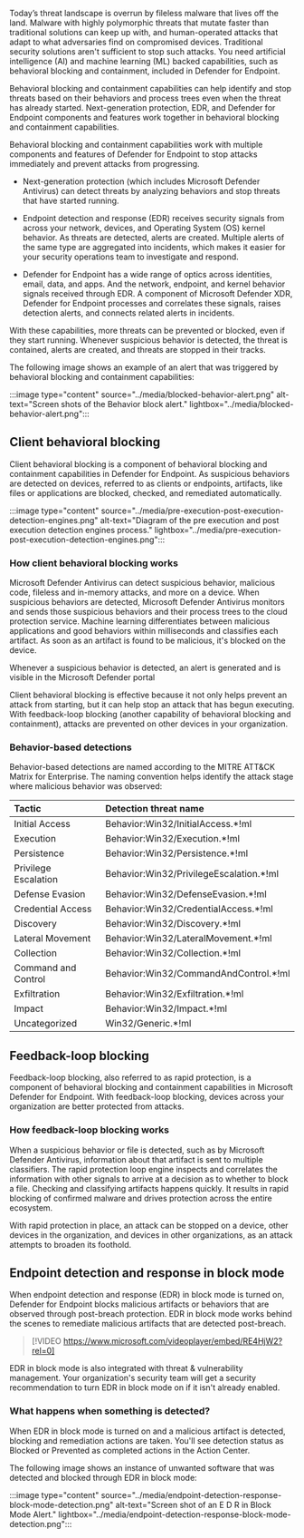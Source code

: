 Today’s threat landscape is overrun by fileless malware that lives off the land. Malware with highly polymorphic threats that mutate faster than traditional solutions can keep up with, and human-operated attacks that adapt to what adversaries find on compromised devices. Traditional security solutions aren't sufficient to stop such attacks. You need artificial intelligence (AI) and machine learning (ML) backed capabilities, such as behavioral blocking and containment, included in Defender for Endpoint.

Behavioral blocking and containment capabilities can help identify and stop threats based on their behaviors and process trees even when the threat has already started. Next-generation protection, EDR, and Defender for Endpoint components and features work together in behavioral blocking and containment capabilities.

Behavioral blocking and containment capabilities work with multiple components and features of Defender for Endpoint to stop attacks immediately and prevent attacks from progressing.

- Next-generation protection (which includes Microsoft Defender Antivirus) can detect threats by analyzing behaviors and stop threats that have started running.

- Endpoint detection and response (EDR) receives security signals from across your network, devices, and Operating System (OS) kernel behavior. As threats are detected, alerts are created. Multiple alerts of the same type are aggregated into incidents, which makes it easier for your security operations team to investigate and respond.

- Defender for Endpoint has a wide range of optics across identities, email, data, and apps. And the network, endpoint, and kernel behavior signals received through EDR. A component of Microsoft Defender XDR, Defender for Endpoint processes and correlates these signals, raises detection alerts, and connects related alerts in incidents.

With these capabilities, more threats can be prevented or blocked, even if they start running. Whenever suspicious behavior is detected, the threat is contained, alerts are created, and threats are stopped in their tracks.

The following image shows an example of an alert that was triggered by behavioral blocking and containment capabilities:

:::image type="content" source="../media/blocked-behavior-alert.png" alt-text="Screen shots of the Behavior block alert." lightbox="../media/blocked-behavior-alert.png":::

## Client behavioral blocking

Client behavioral blocking is a component of behavioral blocking and containment capabilities in Defender for Endpoint. As suspicious behaviors are detected on devices, referred to as clients or endpoints, artifacts, like files or applications are blocked, checked, and remediated automatically.

:::image type="content" source="../media/pre-execution-post-execution-detection-engines.png" alt-text="Diagram of the pre execution and post execution detection engines process." lightbox="../media/pre-execution-post-execution-detection-engines.png":::

### How client behavioral blocking works

Microsoft Defender Antivirus can detect suspicious behavior, malicious code, fileless and in-memory attacks, and more on a device. When suspicious behaviors are detected, Microsoft Defender Antivirus monitors and sends those suspicious behaviors and their process trees to the cloud protection service. Machine learning differentiates between malicious applications and good behaviors within milliseconds and classifies each artifact. As soon as an artifact is found to be malicious, it's blocked on the device.

Whenever a suspicious behavior is detected, an alert is generated and is visible in the Microsoft Defender portal

Client behavioral blocking is effective because it not only helps prevent an attack from starting, but it can help stop an attack that has begun executing. With feedback-loop blocking (another capability of behavioral blocking and containment), attacks are prevented on other devices in your organization.

### Behavior-based detections

Behavior-based detections are named according to the MITRE ATT&CK Matrix for Enterprise. The naming convention helps identify the attack stage where malicious behavior was observed:

| Tactic| Detection threat name|
| :--- | :--- |
| Initial Access| Behavior:Win32/InitialAccess.*!ml|
| Execution| Behavior:Win32/Execution.*!ml|
| Persistence| Behavior:Win32/Persistence.*!ml|
| Privilege Escalation| Behavior:Win32/PrivilegeEscalation.*!ml|
| Defense Evasion| Behavior:Win32/DefenseEvasion.*!ml|
| Credential Access| Behavior:Win32/CredentialAccess.*!ml|
| Discovery| Behavior:Win32/Discovery.*!ml|
| Lateral Movement| Behavior:Win32/LateralMovement.*!ml|
| Collection| Behavior:Win32/Collection.*!ml|
| Command and Control| Behavior:Win32/CommandAndControl.*!ml|
| Exfiltration| Behavior:Win32/Exfiltration.*!ml|
| Impact| Behavior:Win32/Impact.*!ml|
| Uncategorized| Win32/Generic.*!ml|

## Feedback-loop blocking

Feedback-loop blocking, also referred to as rapid protection, is a component of behavioral blocking and containment capabilities in Microsoft Defender for Endpoint. With feedback-loop blocking, devices across your organization are better protected from attacks.

### How feedback-loop blocking works

When a suspicious behavior or file is detected, such as by Microsoft Defender Antivirus, information about that artifact is sent to multiple classifiers. The rapid protection loop engine inspects and correlates the information with other signals to arrive at a decision as to whether to block a file. Checking and classifying artifacts happens quickly. It results in rapid blocking of confirmed malware and drives protection across the entire ecosystem.

With rapid protection in place, an attack can be stopped on a device, other devices in the organization, and devices in other organizations, as an attack attempts to broaden its foothold.

## Endpoint detection and response in block mode

When endpoint detection and response (EDR) in block mode is turned on, Defender for Endpoint blocks malicious artifacts or behaviors that are observed through post-breach protection. EDR in block mode works behind the scenes to remediate malicious artifacts that are detected post-breach.

>[!VIDEO https://www.microsoft.com/videoplayer/embed/RE4HjW2?rel=0]

EDR in block mode is also integrated with threat & vulnerability management. Your organization's security team will get a security recommendation to turn EDR in block mode on if it isn't already enabled.

### What happens when something is detected?

When EDR in block mode is turned on and a malicious artifact is detected, blocking and remediation actions are taken. You'll see detection status as Blocked or Prevented as completed actions in the Action Center.

The following image shows an instance of unwanted software that was detected and blocked through EDR in block mode:

:::image type="content" source="../media/endpoint-detection-response-block-mode-detection.png" alt-text="Screen shot of an E D R in Block Mode Alert." lightbox="../media/endpoint-detection-response-block-mode-detection.png":::